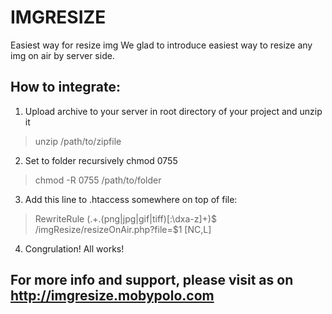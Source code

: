 IMGRESIZE
========
Easiest way for resize img
We glad to introduce easiest way to resize any img on air by server side.


How to integrate:
--------
1. Upload archive to your server in root directory of your project and unzip it
>unzip /path/to/zipfile

2. Set to folder recursively chmod 0755
>chmod -R 0755 /path/to/folder

3. Add this line to .htaccess somewhere on top of file:
>RewriteRule (.+\.(png|jpg|gif|tiff)[:\dxa-z]+)$ /imgResize/resizeOnAir.php?file=$1 [NC,L]

4. Congrulation! All works!


For more info and support, please visit as on http://imgresize.mobypolo.com
---------